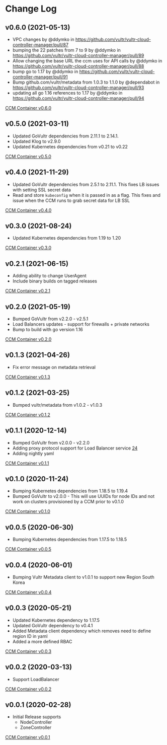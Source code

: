 # Change Log

## v0.6.0 (2021-05-13)
* VPC changes by @ddymko in https://github.com/vultr/vultr-cloud-controller-manager/pull/87
* bumping the 22 patches from 7 to 9 by @ddymko in https://github.com/vultr/vultr-cloud-controller-manager/pull/89
* Allow changing the base URL the ccm uses for API calls by @ddymko in https://github.com/vultr/vultr-cloud-controller-manager/pull/88
* bump go to 1.17 by @ddymko in https://github.com/vultr/vultr-cloud-controller-manager/pull/91
* Bump github.com/vultr/metadata from 1.0.3 to 1.1.0 by @dependabot in https://github.com/vultr/vultr-cloud-controller-manager/pull/93
* updating all go 1.16 references to 1.17 by @ddymko in https://github.com/vultr/vultr-cloud-controller-manager/pull/94


[CCM Container v0.6.0](https://hub.docker.com/repository/docker/vultr/vultr-cloud-controller-manager)

## v0.5.0 (2021-03-11)
* Updated GoVultr dependencies from 2.11.1 to 2.14.1.
* Updated Klog to v2.9.0
* Updated Kubernetes dependencies from v0.21 to v0.22

[CCM Container v0.5.0](https://hub.docker.com/repository/docker/vultr/vultr-cloud-controller-manager)

## v0.4.0 (2021-11-29)
* Updated GoVultr dependencies from 2.5.1 to 2.11.1. This fixes LB issues with setting SSL secret data
* Read and store `kubeconfig` when it is passed in as a flag. This fixes and issue when the CCM runs to grab secret data for LB SSL

[CCM Container v0.4.0](https://hub.docker.com/repository/docker/vultr/vultr-cloud-controller-manager)


## v0.3.0 (2021-08-24)
* Updated Kubernetes dependencies from 1.19 to 1.20

[CCM Container v0.3.0](https://hub.docker.com/repository/docker/vultr/vultr-cloud-controller-manager)


## v0.2.1 (2021-06-15)
* Adding ability to change UserAgent
* Include binary builds on tagged releases
  
[CCM Container v0.2.1](https://hub.docker.com/repository/docker/vultr/vultr-cloud-controller-manager)


## v0.2.0 (2021-05-19)
* Bumped GoVultr from v2.2.0 - v2.5.1
* Load Balancers updates - support for firewalls + private networks
* Bump to build with go version 1.16

[CCM Container v0.2.0](https://hub.docker.com/repository/docker/vultr/vultr-cloud-controller-manager)

## v0.1.3 (2021-04-26)
* Fix error message on metadata retrieval 

[CCM Container v0.1.3](https://hub.docker.com/repository/docker/vultr/vultr-cloud-controller-manager)


## v0.1.2 (2021-03-25)
* Bumped vultr/metadata from v1.0.2 - v1.0.3

[CCM Container v0.1.2](https://hub.docker.com/repository/docker/vultr/vultr-cloud-controller-manager)

## v0.1.1 (2020-12-14)
* Bumped GoVultr from v2.0.0 - v2.2.0 
* Adding proxy protocol support for Load Balancer service [24](https://github.com/vultr/vultr-cloud-controller-manager/pull/34)
* Adding nightly yaml

[CCM Container v0.1.1](https://hub.docker.com/repository/docker/vultr/vultr-cloud-controller-manager)


## v0.1.0 (2020-11-24)
* Bumping Kubernetes dependencies from 1.18.5 to 1.19.4 
* Bumped GoVultr to v2.0.0 - This will use UUIDs for node IDs and not work on clusters provisioned by a CCM prior to v0.1.0

[CCM Container v0.1.0](https://hub.docker.com/repository/docker/vultr/vultr-cloud-controller-manager)


## v0.0.5 (2020-06-30)
* Bumping Kubernetes dependencies from 1.17.5 to 1.18.5 

[CCM Container v0.0.5](https://hub.docker.com/layers/vultr/vultr-cloud-controller-manager/v0.0.5/images/sha256-db70482087faa632e4852ddd69ad1586f2efdf0876daae2ace158d7f0721cf2f?context=repo)

## v0.0.4 (2020-06-01)
* Bumping Vultr Metadata client to v1.0.1 to support new Region South Korea 

[CCM Container v0.0.4](https://hub.docker.com/layers/vultr/vultr-cloud-controller-manager/v0.0.4/images/sha256-050a3bf2cf1726caa1295831a6f50b24efc10da2d76ea98a24f79d20bf8c294b?context=repo)

## v0.0.3 (2020-05-21)
* Updated Kubernetes dependency to 1.17.5
* Updated GoVultr dependency to v0.4.1
* Added Metadata client dependency which removes need to define region ID in yaml 
* Added a more defined RBAC

[CCM Container v0.0.3](https://hub.docker.com/layers/vultr/vultr-cloud-controller-manager/v0.0.3/images/sha256-bde33d08802dd9211d3faa66007639e605eded89d13d77ba9cd4cfae9161f6e9?context=repo)


## v0.0.2 (2020-03-13)
* Support LoadBalancer

[CCM Container v0.0.2](https://hub.docker.com/layers/vultr/vultr-cloud-controller-manager/v0.0.2/images/sha256-96c6ed0293fb6c444dfcf927d775798a1eec3f2de39e2155600677441531e4a8?context=repo)

## v0.0.1 (2020-02-28)
* Initial Release supports 
    * NodeController
    * ZoneController

[CCM Container v0.0.1](https://hub.docker.com/layers/vultr/vultr-cloud-controller-manager/v0.0.1/images/sha256-fc4e02792fa9794b41bedf2a9472ba755f6c68c7eca59d1951f53d2b61cd48a8?context=repo)
